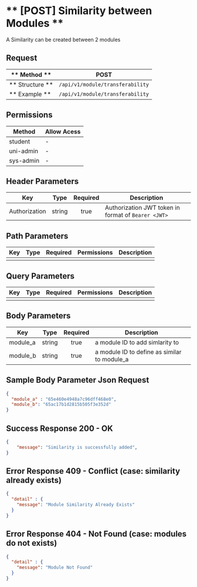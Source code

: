 # ** [POST] Similarity between Modules **

A Similarity can be created between 2 modules

## Request

| ** Method **     | POST                              |
| ---------------- | ----------------------------------|
| ** Structure **  | `/api/v1/module/transferability`          |
| ** Example **    | `/api/v1/module/transferability`          |

## Permissions

| Method          | Allow Acess                       |
| ----------------| ----------------------------------|
| student         | -   |
| uni-admin       | -                                 |
| sys-admin       | -                                 |

## Header Parameters

| Key                 | Type       | Required  | Description                                         |
| ------------------- | :--------: | :-------: | --------------------------------------------------- |
| Authorization       | string     | true      | Authorization JWT token in format of `Bearer <JWT>` |

## Path Parameters

| Key       | Type      | Required     | Permissions  | Description                     |
| --------- | :-------: | :----------: | :----------: | ------------------------------- |
|           |           |              |              |                                 |

## Query Parameters

| Key       | Type      | Required     | Permissions  | Description                     |
| --------- | :-------: | :----------: | :----------: | ------------------------------- |
|           |           |              |              |                                 |

## Body Parameters

| Key          | Type         | Required     | Description                               |
| ------------ | :----------: | :----------: | ----------------------------------------- |
| module_a    | string       | true          | a module ID to add simlarity to |
| module_b      | string       | true        | a module ID to define as similar to module_a|


## Sample Body Parameter Json Request
```json
{
  "module_a" : "65e460e4948a7c96dff468e0",
  "module_b": "65ac17b1d2815b505f3e352d"
}
```

## Success Response 200 - OK
```json
{
    "message": "Similarity is successfully added",
}
```


## Error Response 409 - Conflict (case: similarity already exists)
```json
{
  "detail" : {
    "message": "Module Similarity Already Exists"
  }
}
```

## Error Response 404 - Not Found (case: modules do not exists)
```json
{
  "detail" : {
    "message": "Module Not Found"
  }
}
```